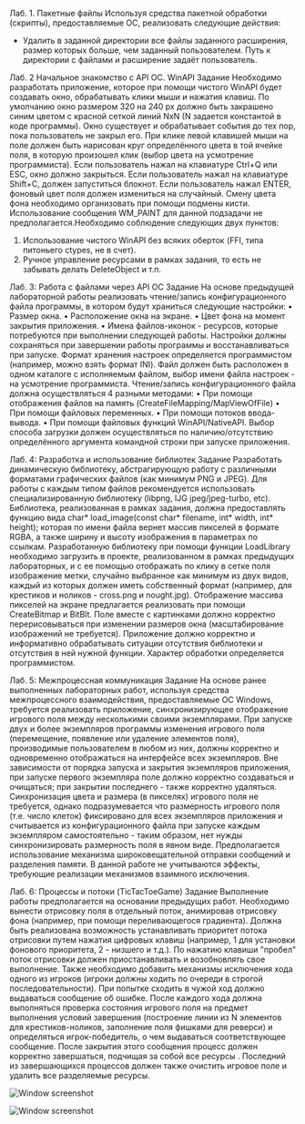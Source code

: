 Лаб. 1. Пакетные файлы
Используя средства пакетной обработки (скрипты), предоставляемые ОС, реализовать следующие действия:
- Удалить в заданной директории все файлы заданного расширения, размер которых больше, чем заданный пользователем. Путь к директории с файлами и расширение задаёт пользователь.

Лаб. 2 Начальное знакомство с API ОС. WinAPI
Задание
Необходимо разработать приложение, которое при помощи чистого WinAPI будет создавать окно, обрабатывать клики мыши и нажатия клавиш. По умолчанию окно размером 320 на 240 px должно быть закрашено синим цветом с красной сеткой линий NxN (N задается константой в коде программы). Окно существует и обрабатывает события до тех пор, пока пользователь не закрыл его. При клике левой клавишей мыши на поле должен быть нарисован круг определённого цвета в той ячейке поля, в которую произошел клик (выбор цвета на усмотрение программиста). Если пользователь нажал на клавиатуре Ctrl+Q или ESC, окно должно закрыться. Если пользователь нажал на клавиатуре Shift+C, должен запуститься блокнот. Если пользователь нажал ENTER, фоновый цвет поля должен измениться на случайный. Смену цвета фона необходимо организовать при помощи подмены кисти. Использование сообщения WM_PAINT для данной подзадачи не предполагается.Необходимо соблюдение следующих двух пунктов:
1. Использование чистого WinAPI без всяких оберток (FFI, типа питоньего 
ctypes, не в счет).
2. Ручное управление ресурсами в рамках задания, то есть не забывать делать DeleteObject и т.п. 

Лаб. 3: Работа с файлами через API ОС
Задание
На основе предыдущей лабораторной работы реализовать чтение/запись конфигурационного файла программы, в котором будут храниться следующие настройки:
• Размер окна.
• Расположение окна на экране.
• Цвет фона на момент закрытия приложения.
• Имена файлов-иконок - ресурсов, которые потребуются при выполнении следующей работы. 
Настройки должны сохраняться при завершении работы программы и восстанавливаться при запуске. Формат хранения настроек определяется программистом (например, можно взять формат INI). Файл должен быть расположен в одном каталоге с исполняемым файлом, выбор имени файла настроек - на усмотрение программиста. Чтение/запись конфигурационного файла должна осуществляться 4 разными
методами:
• При помощи отображения файлов на память (CreateFileMapping/MapViewOfFile)
• При помощи файловых переменных.
• При помощи потоков ввода-вывода.
• При помощи файловых функций WinAPI/NativeAPI.
Выбор способа загрузки должен осуществляться по наличию/отсутствию определённого аргумента командной строки при запуске приложения.

Лаб. 4: Разработка и использование библиотек
Задание
Разработать динамическую библиотеку, абстрагирующую работу с различными форматами графических файлов (как минимум PNG и JPEG). Для работы с каждым типом файлов рекомендуется использовать специализированную библиотеку (libpng, IJG jpeg/jpeg-turbo, etc). Библиотека, реализованная в рамках задания, должна предоставлять функцию вида char* load_image(const char* filename, int* width, int* height); которая по имени файла вернет массив пикселей в формате RGBA, а также ширину и высоту изображения в параметрах по ссылкам. Разработанную библиотеку при помощи функции LoadLibrary необходимо загрузить в проекте, реализованном в рамках предыдущих лабораторных, и с ее помощью отображать по клику в сетке поля изображение метки, случайно выбранное как минимум из двух видов, каждый из которых должен иметь собственный формат (например, для крестиков и ноликов - cross.png и nought.jpg). Отображение массива пикселей на экране предлагается реализовать при помощи CreateBitmap и BitBlt. Поле вместе с картинками должно корректно перерисовываться при изменении размеров окна (масштабирование изображений не требуется). Приложение должно корректно и информативно обрабатывать ситуации отсутствия библиотеки и отсутствия в ней нужной функции. Характер обработки определяется программистом. 

Лаб. 5: Межпроцессная коммуникация
Задание
На основе ранее выполненных лабораторных работ, используя средства межпроцессного взаимодействия, предоставляемые ОС Windows, требуется реализовать приложение, синхронизирующее отображение игрового поля между несколькими своими экземплярами. При запуске двух и более экземпляров программы изменения игрового поля (перемещение, появление или удаление элементов поля), производимые пользователем в любом из них, должны корректно и одновременно отображаться на интерфейсе всех экземпляров. Вне зависимости от порядка запуска и закрытия экземпляров приложения, при запуске первого экземпляра поле должно корректно создаваться и очищаться; при закрытии последнего - также корректно удаляться. Синхронизация цвета и размера (в пикселях) игрового поля не требуется, однако подразумевается что размерность игрового поля (т.е. число клеток) фиксировано для всех экземпляров приложения и считывается из конфигурационного файла при запуске каждым экземпляром самостоятельно - таким образом, нет нужды синхронизировать размерность поля в явном виде. Предполагается использование механизма широковещательной отправки сообщений и разделения памяти. В данной работе не учитываются эффекты, требующие реализации механизмов взаимного исключения.

Лаб. 6: Процессы и потоки (TicTacToeGame)
Задание
Выполнение работы предполагается на основании предыдущих работ. Необходимо вынести отрисовку поля в отдельный поток, анимировав отрисовку фона (например, при помощи переливающегося градиента). Должна быть реализована возможность устанавливать приоритет потока отрисовки путем нажатия цифровых клавиш (например, 1 для установки фонового приоритета, 2 - низшего и т.д.). По нажатию клавиши "пробел" поток отрисовки должен приостанавливать и возобновлять свое выполнение. Также необходимо добавить механизмы исключения хода одного из игроков (игроки должны ходить по очереди в строгой последовательности). При попытке сходить в чужой ход должно выдаваться сообщение об ошибке. После каждого хода должна выполняться проверка состояния игрового поля на предмет выполнения условий завершения (построение линии из N элементов для крестиков-ноликов, заполнение поля фишками для реверси) и определяться игрок-победитель, о чем выдаваться соответствующее сообщение. После закрытия этого сообщения процесс должен корректно завершаться, подчищая за собой все ресурсы . Последний из завершающихся процессов должен также очистить игровое поле и удалить все разделяемые ресурсы.

![Window screenshot](https://i.imgur.com/a5qvIUc.png)

![Window screenshot](https://i.imgur.com/eOgeeVv.png)
